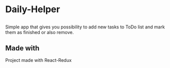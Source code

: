 # Daily-Helper
 
##
Simple app that gives you possibility to add new tasks to ToDo list and mark them as finished or also remove.

## Made with
Project made with React-Redux